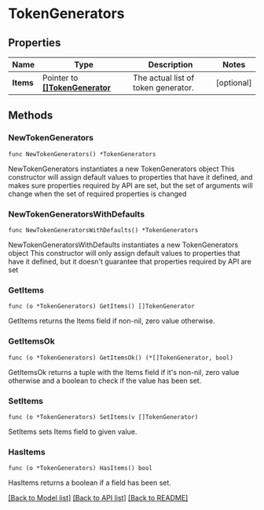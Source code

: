 # TokenGenerators

## Properties

Name | Type | Description | Notes
------------ | ------------- | ------------- | -------------
**Items** | Pointer to [**[]TokenGenerator**](TokenGenerator.md) | The actual list of token generator. | [optional] 

## Methods

### NewTokenGenerators

`func NewTokenGenerators() *TokenGenerators`

NewTokenGenerators instantiates a new TokenGenerators object
This constructor will assign default values to properties that have it defined,
and makes sure properties required by API are set, but the set of arguments
will change when the set of required properties is changed

### NewTokenGeneratorsWithDefaults

`func NewTokenGeneratorsWithDefaults() *TokenGenerators`

NewTokenGeneratorsWithDefaults instantiates a new TokenGenerators object
This constructor will only assign default values to properties that have it defined,
but it doesn't guarantee that properties required by API are set

### GetItems

`func (o *TokenGenerators) GetItems() []TokenGenerator`

GetItems returns the Items field if non-nil, zero value otherwise.

### GetItemsOk

`func (o *TokenGenerators) GetItemsOk() (*[]TokenGenerator, bool)`

GetItemsOk returns a tuple with the Items field if it's non-nil, zero value otherwise
and a boolean to check if the value has been set.

### SetItems

`func (o *TokenGenerators) SetItems(v []TokenGenerator)`

SetItems sets Items field to given value.

### HasItems

`func (o *TokenGenerators) HasItems() bool`

HasItems returns a boolean if a field has been set.


[[Back to Model list]](../README.md#documentation-for-models) [[Back to API list]](../README.md#documentation-for-api-endpoints) [[Back to README]](../README.md)


